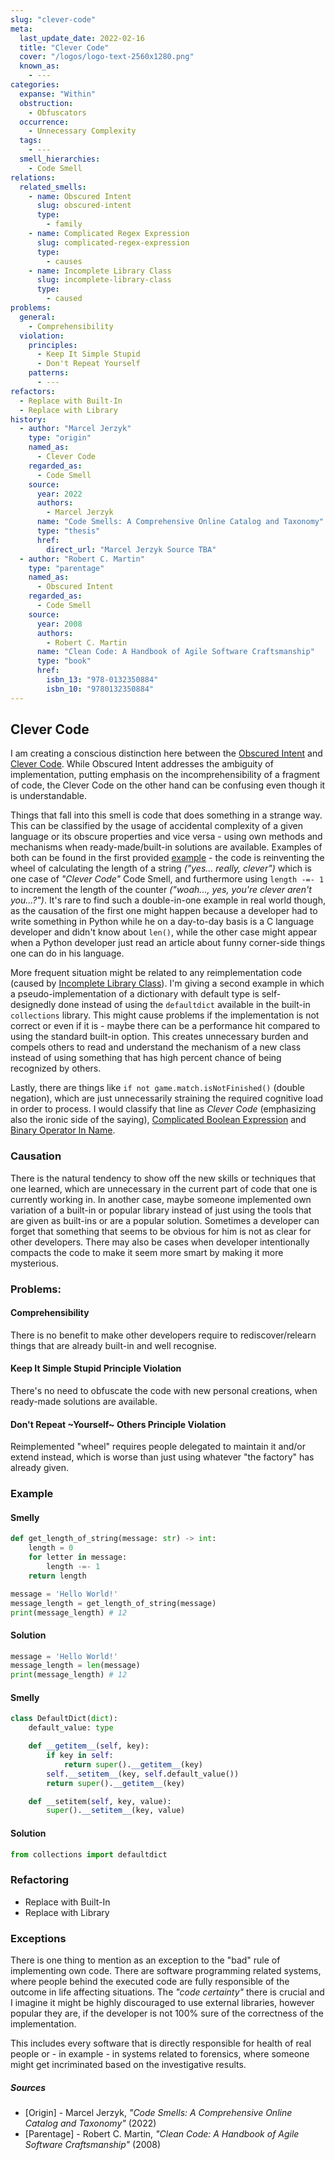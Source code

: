 ```yaml
---
slug: "clever-code"
meta:
  last_update_date: 2022-02-16
  title: "Clever Code"
  cover: "/logos/logo-text-2560x1280.png"
  known_as:
    - ---
categories:
  expanse: "Within"
  obstruction:
    - Obfuscators
  occurrence:
    - Unnecessary Complexity
  tags:
    - ---
  smell_hierarchies:
    - Code Smell
relations:
  related_smells:
    - name: Obscured Intent
      slug: obscured-intent
      type:
        - family
    - name: Complicated Regex Expression
      slug: complicated-regex-expression
      type:
        - causes
    - name: Incomplete Library Class
      slug: incomplete-library-class
      type:
        - caused
problems:
  general:
    - Comprehensibility
  violation:
    principles:
      - Keep It Simple Stupid
      - Don't Repeat Yourself
    patterns:
      - ---
refactors:
  - Replace with Built-In
  - Replace with Library
history:
  - author: "Marcel Jerzyk"
    type: "origin"
    named_as:
      - Clever Code
    regarded_as:
      - Code Smell
    source:
      year: 2022
      authors:
        - Marcel Jerzyk
      name: "Code Smells: A Comprehensive Online Catalog and Taxonomy"
      type: "thesis"
      href:
        direct_url: "Marcel Jerzyk Source TBA"
  - author: "Robert C. Martin"
    type: "parentage"
    named_as:
      - Obscured Intent
    regarded_as:
      - Code Smell
    source:
      year: 2008
      authors:
        - Robert C. Martin
      name: "Clean Code: A Handbook of Agile Software Craftsmanship"
      type: "book"
      href:
        isbn_13: "978-0132350884"
        isbn_10: "9780132350884"
---
```


## Clever Code

I am creating a conscious distinction here between the [Obscured Intent](./obscured-intent.md) and [Clever Code](./clever-code.md). While Obscured Intent addresses the ambiguity of implementation, putting emphasis on the incomprehensibility of a fragment of code, the Clever Code on the other hand can be confusing even though it is understandable.

Things that fall into this smell is code that does something in a strange way. This can be classified by the usage of accidental complexity of a given language or its obscure properties and vice versa - using own methods and mechanisms when ready-made/built-in solutions are available. Examples of both can be found in the first provided [example](#smelly) - the code is reinventing the wheel of calculating the length of a string _("yes... really, clever")_ which is one case of _"Clever Code"_ Code Smell, and furthermore using `length -=- 1` to increment the length of the counter _("woah..., yes, you're clever aren't you...?")_. It's rare to find such a double-in-one example in real world though, as the causation of the first one might happen because a developer had to write something in Python while he on a day-to-day basis is a C language developer and didn't know about `len()`, while the other case might appear when a Python developer just read an article about funny corner-side things one can do in his language.

More frequent situation might be related to any reimplementation code (caused by [Incomplete Library Class](./incomplete-library-class.md)). I'm giving a second example in which a pseudo-implementation of a dictionary with default type is self-designedly done instead of using the `defaultdict` available in the built-in `collections` library. This might cause problems if the implementation is not correct or even if it is - maybe there can be a performance hit compared to using the standard built-in option. This creates unnecessary burden and compels others to read and understand the mechanism of a new class instead of using something that has high percent chance of being recognized by others.

Lastly, there are things like `if not game.match.isNotFinished()` (double negation), which are just unnecessarily straining the required cognitive load in order to process. I would classify that line as _Clever Code_ (emphasizing also the ironic side of the saying), [Complicated Boolean Expression](./complicated-boolean-expression.md) and [Binary Operator In Name](./binary-operator-in-name.md).

### Causation

There is the natural tendency to show off the new skills or techniques that one learned, which are unnecessary in the current part of code that one is currently working in. In another case, maybe someone implemented own variation of a built-in or popular library instead of just using the tools that are given as built-ins or are a popular solution. Sometimes a developer can forget that something that seems to be obvious for him is not as clear for other developers. There may also be cases when developer intentionally compacts the code to make it seem more smart by making it more mysterious.

### Problems:

#### Comprehensibility

There is no benefit to make other developers require to rediscover/relearn things that are already built-in and well recognise.

#### Keep It Simple Stupid Principle Violation

There's no need to obfuscate the code with new personal creations, when ready-made solutions are available.

#### Don't Repeat ~Yourself~ Others Principle Violation

Reimplemented "wheel" requires people delegated to maintain it and/or extend instead, which is worse than just using whatever "the factory" has already given.

### Example

<div class="example-block">

#### Smelly

```py
def get_length_of_string(message: str) -> int:
    length = 0
    for letter in message:
        length -=- 1
    return length

message = 'Hello World!'
message_length = get_length_of_string(message)
print(message_length) # 12
```

#### Solution

```py
message = 'Hello World!'
message_length = len(message)
print(message_length) # 12
```

</div>

<div class="example-block">

#### Smelly

```py
class DefaultDict(dict):
    default_value: type

    def __getitem__(self, key):
        if key in self:
            return super().__getitem__(key)
        self.__setitem__(key, self.default_value())
        return super().__getitem__(key)

    def __setitem(self, key, value):
        super().__setitem__(key, value)
```

#### Solution

```py
from collections import defaultdict
```

</div>

### Refactoring

- Replace with Built-In
- Replace with Library

### Exceptions

There is one thing to mention as an exception to the "bad" rule of implementing own code. There are software programming related systems, where people behind the executed code are fully responsible of the outcome in life affecting situations. The _"code certainty"_ there is crucial and I imagine it might be highly discouraged to use external libraries, however popular they are, if the developer is not 100% sure of the correctness of the implementation.

This includes every software that is directly responsible for health of real people or - in example - in systems related to forensics, where someone might get incriminated based on the investigative results.

##### Sources

- [Origin] - Marcel Jerzyk, _"Code Smells: A Comprehensive Online Catalog and Taxonomy"_ (2022)
- [Parentage] - Robert C. Martin, _"Clean Code: A Handbook of Agile Software Craftsmanship"_ (2008)
